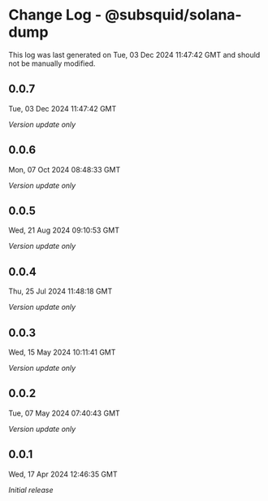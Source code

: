 # Change Log - @subsquid/solana-dump

This log was last generated on Tue, 03 Dec 2024 11:47:42 GMT and should not be manually modified.

## 0.0.7
Tue, 03 Dec 2024 11:47:42 GMT

_Version update only_

## 0.0.6
Mon, 07 Oct 2024 08:48:33 GMT

_Version update only_

## 0.0.5
Wed, 21 Aug 2024 09:10:53 GMT

_Version update only_

## 0.0.4
Thu, 25 Jul 2024 11:48:18 GMT

_Version update only_

## 0.0.3
Wed, 15 May 2024 10:11:41 GMT

_Version update only_

## 0.0.2
Tue, 07 May 2024 07:40:43 GMT

_Version update only_

## 0.0.1
Wed, 17 Apr 2024 12:46:35 GMT

_Initial release_

